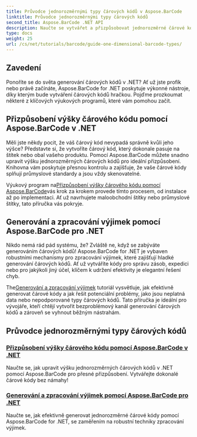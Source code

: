 ```yaml
---
title: Průvodce jednorozměrnými typy čárových kódů v Aspose.BarCode
linktitle: Průvodce jednorozměrnými typy čárových kódů
second_title: Aspose.BarCode .NET API
description: Naučte se vytvářet a přizpůsobovat jednorozměrné čárové kódy v .NET pomocí Aspose.BarCode, s robustními technikami zpracování výjimek.
type: docs
weight: 25
url: /cs/net/tutorials/barcode/guide-one-dimensional-barcode-types/
---
```

## Zavedení

Ponoříte se do světa generování čárových kódů v .NET? Ať už jste profík nebo právě začínáte, Aspose.BarCode for .NET poskytuje výkonné nástroje, díky kterým bude vytváření čárových kódů hračkou. Pojďme prozkoumat některé z klíčových výukových programů, které vám pomohou začít.

## Přizpůsobení výšky čárového kódu pomocí Aspose.BarCode v .NET  

Měli jste někdy pocit, že váš čárový kód nevypadá správně kvůli jeho výšce? Představte si, že vytvoříte čárový kód, který dokonale pasuje na štítek nebo obal vašeho produktu. Pomocí Aspose.BarCode můžete snadno upravit výšku jednorozměrných čárových kódů pro ideální přizpůsobení. Knihovna vám poskytuje přesnou kontrolu a zajišťuje, že vaše čárové kódy splňují průmyslové standardy a jsou vždy skenovatelné.  

 Výukový program na[Přizpůsobení výšky čárového kódu pomocí Aspose.BarCode](./customizing-barcode-height/)vás krok za krokem provede tímto procesem, od instalace až po implementaci. Ať už navrhujete maloobchodní štítky nebo průmyslové štítky, tato příručka vás pokryje.  

## Generování a zpracování výjimek pomocí Aspose.BarCode pro .NET  

Nikdo nemá rád pád systému, že? Zvláště ne, když se zabýváte generováním čárových kódů! Aspose.BarCode for .NET je vybaven robustními mechanismy pro zpracování výjimek, které zajišťují hladké generování čárových kódů. Ať už vytváříte kódy pro správu zásob, expedici nebo pro jakýkoli jiný účel, klíčem k udržení efektivity je elegantní řešení chyb.  

 The[Generování a zpracování výjimek](./generation-and-exception-handling/) tutoriál vysvětluje, jak efektivně generovat čárové kódy a jak řešit potenciální problémy, jako jsou neplatná data nebo nepodporované typy čárových kódů. Tato příručka je ideální pro vývojáře, kteří chtějí vytvořit bezproblémový kanál generování čárových kódů a zároveň se vyhnout běžným nástrahám.  

## Průvodce jednorozměrnými typy čárových kódů
### [Přizpůsobení výšky čárového kódu pomocí Aspose.BarCode v .NET](./customizing-barcode-height/)
Naučte se, jak upravit výšku jednorozměrných čárových kódů v .NET pomocí Aspose.BarCode pro přesné přizpůsobení. Vytvářejte dokonalé čárové kódy bez námahy!
### [Generování a zpracování výjimek pomocí Aspose.BarCode pro .NET](./generation-and-exception-handling/)
Naučte se, jak efektivně generovat jednorozměrné čárové kódy pomocí Aspose.BarCode for .NET, se zaměřením na robustní techniky zpracování výjimek.